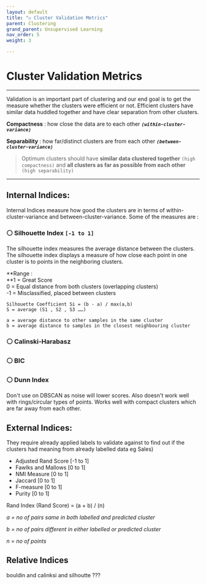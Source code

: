 ```yaml
---
layout: default
title: "☑️ Cluster Validation Metrics"
parent: Clustering
grand_parent: Unsupervised Learning
nav_order: 5
weight: 3

---
```

# Cluster Validation Metrics

***

Validation is an important part of clustering and our end goal is to get the measure whether the clusters were efficient or not. Efficient clusters have similar data huddled together and have clear separation from other clusters.

**Compactness** : how close the data are to each other **_`(within-cluster-variance)`_**

**Separability** : how far/distinct clusters are from each other **_`(between-cluster-variance)`_**

> Optimum clusters should have **similar data clustered together** `(high compactness)` and **all clusters as far as possible from each other** `(high separability)`

***

## Internal Indices:

Internal Indices measure how good the clusters are in terms of within-cluster-variance and between-cluster-variance. Some of the measures are :

### ⚪ Silhouette Index `[-1 to 1]`

The silhouette index measures the average distance between the clusters. The silhouette index displays a measure of how close each point in one cluster is to points in the neighboring clusters.

\**Range :  
\**1 = Great Score  
0 = Equal distance from both clusters (overlapping clusters)  
\-1 = Misclassified, placed between clusters

    Silhouette Coefficient Si = (b - a) / max(a,b) 
    S = average (S1 , S2 , S3 ……)
    
    a = average distance to other samples in the same cluster
    b = average distance to samples in the closest neighbouring cluster

### ⚪ Calinski-Harabasz

### ⚪ BIC

### ⚪ Dunn Index

Don't use on DBSCAN as noise will lower scores. Also doesn't work well with rings/circular types of points. Works well with compact clusters which are far away from each other.

## External Indices:

They require already applied labels to validate against to find out if the clusters had meaning from already labelled data eg Sales)

* Adjusted Rand Score \[-1 to 1\]
* Fawlks and Mallows \[0 to 1\]
* NMI Measure \[0 to 1\]
* Jaccard \[0 to 1\]
* F-measure \[0 to 1\]
* Purity \[0 to 1\]

Rand Index (Rand Score) = (a + b) / (n)

_a = no of pairs same in both labelled and predicted cluster_

_b = no of pairs different in either labelled or predicted cluster_

_n = no of points_

## Relative Indices

bouldin and calinksi and silhoutte ???